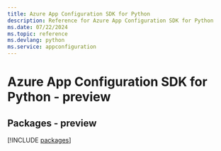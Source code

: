 ```yaml
---
title: Azure App Configuration SDK for Python
description: Reference for Azure App Configuration SDK for Python
ms.date: 07/22/2024
ms.topic: reference
ms.devlang: python
ms.service: appconfiguration
---
```

# Azure App Configuration SDK for Python - preview
## Packages - preview
[!INCLUDE [packages](app-configuration-index.md)]